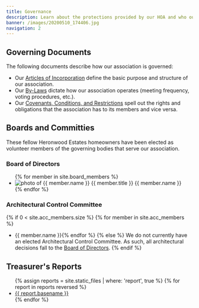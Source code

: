 ```yaml
---
title: Governance
description: Learn about the protections provided by our HOA and who our volunteers are.
banner: /images/20200510_174406.jpg
navigation: 2
---
```


## Governing Documents

The following documents describe how our association is governed:

* Our [Articles of Incorporation](governance/articles-of-incorporation.md) define the basic purpose and structure of our association.
* Our [By-Laws](governance/by-laws.md) dictate how our association operates (meeting frequency, voting procedures, etc.).
* Our [Covenants, Conditions, and Restrictions](governance/covenants-conditions-and-restrictions.md) spell out the rights and obligations that the association has to its members and vice versa.

## Boards and Committies

These fellow Heronwood Estates homeowners have been elected as volunteer members of the governing bodies that serve our association.

### Board of Directors

<ul class="profiles">
{% for member in site.board_members %}
  <li>
    <img src="{{ member.photo }}" alt="photo of {{ member.name }}" />
    <span class="title">{{ member.title }}</span>
    <span class="name">{{ member.name }}</span>
  </li>
{% endfor %}
</ul>

### Architectural Control Committee

{% if 0 < site.acc_members.size %}
  {% for member in site.acc_members %}
* {{ member.name }}{% endfor %}
{% else %}
We do not currently have an elected Architectural Control Committee. As such, all architectural decisions fall to the [Board of Directors](#board-of-directors).
{% endif %}

## Treasurer's Reports

<ul class="reports">
{% assign reports = site.static_files | where: 'report', true %}
{% for report in reports reversed %}
  <li><a href="{{ report.path }}">{{ report.basename }}</a></li>
{% endfor %}
</ul>
